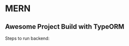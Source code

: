 # MERN

## Awesome Project Build with TypeORM

Steps to run backend:
<!-- 
1. Run `npm i` command
2. Setup database settings inside `ormconfig.json` file
3. Run `npm start` command -->
